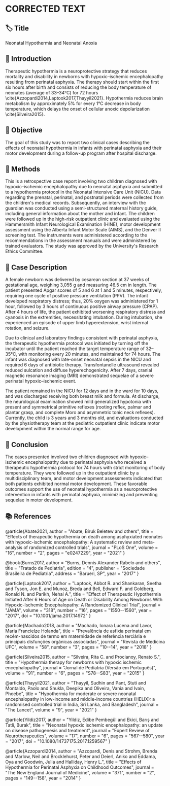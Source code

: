 # CORRECTED TEXT

## 🏷️ Title
Neonatal Hypothermia and Neonatal Anoxia

## 📄 Introduction
Therapeutic hypothermia is a neuroprotective strategy that reduces mortality and disability in newborns with hypoxic–ischemic encephalopathy resulting from perinatal asphyxia. The therapy should start within the first six hours after birth and consists of reducing the body temperature of neonates (average of 33–34°C) for 72 hours \cite{Azzopardi2014,Laptook2017,Thayyil2021}. Hypothermia reduces brain metabolism by approximately 5% for every 1°C decrease in body temperature, which delays the onset of cellular anoxic depolarization \cite{Silveira2015}.

## 📄 Objective
The goal of this study was to report two clinical cases describing the effects of neonatal hypothermia in infants with perinatal asphyxia and their motor development during a follow-up program after hospital discharge.

## 📄 Methods
This is a retrospective case report involving two children diagnosed with hypoxic–ischemic encephalopathy due to neonatal asphyxia and submitted to a hypothermia protocol in the Neonatal Intensive Care Unit (NICU). Data regarding the prenatal, perinatal, and postnatal periods were collected from the children's medical records. Subsequently, an interview with the guardian was conducted using a semi-structured maternal history guide, including general information about the mother and infant. The children were followed up in the high-risk outpatient clinic and evaluated using the Hammersmith Infant Neurological Examination (HINE), motor development assessment using the Alberta Infant Motor Scale (AIMS), and the Denver II screening test. The instruments were administered according to the recommendations in the assessment manuals and were administered by trained evaluators. The study was approved by the University's Research Ethics Committee.

## 📄 Case Description
A female newborn was delivered by cesarean section at 37 weeks of gestational age, weighing 3,055 g and measuring 46.5 cm in length. The patient presented Apgar scores of 5 and 6 at 1 and 5 minutes, respectively, requiring one cycle of positive pressure ventilation (PPV). The infant developed respiratory distress; thus, 20% oxygen was administered for 1 hour, followed by 3 hours of continuous positive airway pressure (CPAP). After 4 hours of life, the patient exhibited worsening respiratory distress and cyanosis in the extremities, necessitating intubation. During intubation, she experienced an episode of upper limb hyperextension, wrist internal rotation, and seizure.

Due to clinical and laboratory findings consistent with perinatal asphyxia, the therapeutic hypothermia protocol was initiated by turning off the incubator until the patient reached the target temperature range of 32–35°C, with monitoring every 20 minutes, and maintained for 74 hours. The infant was diagnosed with late-onset neonatal sepsis in the NICU and required 6 days of antibiotic therapy. Transfontanelle ultrasound revealed reduced sulcation and diffuse hyperechogenicity. After 7 days, cranial magnetic resonance imaging (MRI) demonstrated sequelae of a severe perinatal hypoxic–ischemic event.

The patient remained in the NICU for 12 days and in the ward for 10 days, and was discharged receiving both breast milk and formula. At discharge, the neurological examination showed mild generalized hypotonia with present and symmetrical primitive reflexes (rooting reflex, palmar and plantar grasp, and complete Moro and asymmetric tonic neck reflexes). Currently, the child is 3 years and 3 months old, and evaluations conducted by the physiotherapy team at the pediatric outpatient clinic indicate motor development within the normal range for age.

## 📄 Conclusion
The cases presented involved two children diagnosed with hypoxic–ischemic encephalopathy due to perinatal asphyxia who received a therapeutic hypothermia protocol for 74 hours with strict monitoring of body temperature. They were followed up in the outpatient clinic by a multidisciplinary team, and motor development assessments indicated that both patients exhibited normal motor development. These favorable outcomes support the use of neonatal hypothermia as a neuroprotective intervention in infants with perinatal asphyxia, minimizing and preventing sequelae in motor development.

## 📚 References
@article{Abate2021,
author = "Abate, Biruk Beletew and others",
title = "Effects of therapeutic hypothermia on death among asphyxiated neonates with hypoxic-ischemic encephalopathy: A systematic review and meta-analysis of randomized controlled trials",
journal = "PLoS One",
volume = "16",
number = "2",
pages = "e0247229",
year = "2021"
}

@book{Burns2017,
author = "Burns, Dennis Alexander Rabelo and others",
title = "Tratado de Pediatria",
edition = "4",
publisher = "Sociedade Brasileira de Pediatria",
address = "Barueri, SP",
year = "2017"
}

@article{Laptook2017,
author = "Laptook, Abbot R. and Shankaran, Seetha and Tyson, Jon E. and Munoz, Breda and Bell, Edward F. and Goldberg, Ronald N. and Parikh, Nehal A.",
title = "Effect of Therapeutic Hypothermia Initiated After 6 Hours of Age on Death or Disability Among Newborns With Hypoxic-Ischemic Encephalopathy: A Randomized Clinical Trial",
journal = "JAMA",
volume = "318",
number = "16",
pages = "1550--1560",
year = "2017",
doi = "10.1001/jama.2017.14972"
}

@article{Machado2018,
author = "Machado, Ionara Lucena and Lavor, Maria Francielze Holanda",
title = "Prevalência de asfixia perinatal em recém-nascidos de termo em maternidade de referência terciária e principais disfunções orgânicas associadas",
journal = "Revista de Medicina UFC",
volume = "58",
number = "3",
pages = "10--14",
year = "2018"
}

@article{Silveira2015,
author = "Silveira, Rita C. and Procianoy, Renato S.",
title = "Hypothermia therapy for newborns with hypoxic ischemic encephalopathy",
journal = "Jornal de Pediatria (Versão em Português)",
volume = "91",
number = "6",
pages = "S78--S83",
year = "2015"
}

@article{Thayyil2021,
author = "Thayyil, Sudhin and Pant, Stuti and Montaldo, Paolo and Shukla, Deepika and Oliveira, Vania and Ivain, Phoebe",
title = "Hypothermia for moderate or severe neonatal encephalopathy in low-income and middle-income countries (HELIX): a randomised controlled trial in India, Sri Lanka, and Bangladesh",
journal = "The Lancet",
volume = "9",
year = "2021"
}

@article{Yildiz2017,
author = "Yildiz, Edibe Pembegül and Ekici, Barış and Tatli, Burak",
title = "Neonatal hypoxic ischemic encephalopathy: an update on disease pathogenesis and treatment",
journal = "Expert Review of Neurotherapeutics",
volume = "17",
number = "6",
pages = "567--580",
year = "2017",
doi = "10.1080/14737175.2017.1259567"
}

@article{Azzopardi2014,
author = "Azzopardi, Denis and Strohm, Brenda and Marlow, Neil and Brocklehurst, Peter and Deierl, Aniko and Eddama, Oya and Goodwin, Julia and Halliday, Henry L.",
title = "Effects of Hypothermia for Perinatal Asphyxia on Childhood Outcomes",
journal = "The New England Journal of Medicine",
volume = "371",
number = "2",
pages = "149--158",
year = "2014"
}
